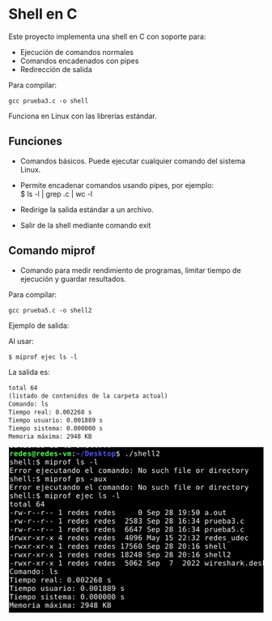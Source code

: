 # Shell en C

Este proyecto implementa una shell en C con soporte para:

- Ejecución de comandos normales
- Comandos encadenados con pipes
- Redirección de salida

Para compilar:
    
    gcc prueba3.c -o shell

Funciona en Linux con las librerías estándar.


## Funciones
* Comandos básicos. Puede ejecutar cualquier comando del sistema Linux.
* Permite encadenar comandos usando pipes, por ejemplo:\
$ ls -l | grep .c | wc -l

* Redirige la salida estándar a un archivo.
* Salir de la shell mediante comando exit

## Comando miprof

* Comando para medir rendimiento de programas, limitar tiempo de ejecución y guardar resultados.


Para compilar:
    
    gcc prueba5.c -o shell2


Ejemplo de salida:

Al usar: 
    
    $ miprof ejec ls -l
La salida es:

    total 64
    (listado de contenidos de la carpeta actual)
    Comando: ls
    Tiempo real: 0.002268 s
    Tiempo usuario: 0.001889 s
    Tiempo sistema: 0.000000 s
    Memoria máxima: 2948 KB

![alt text](/image.png)